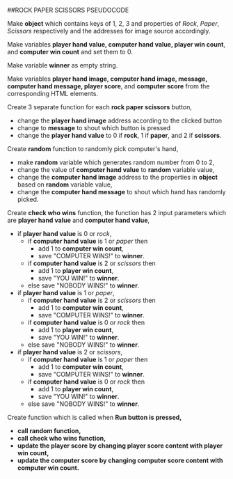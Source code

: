 ##ROCK PAPER SCISSORS PSEUDOCODE

<p>Make <b>object</b> which contains keys of 1, 2, 3 and properties of <i>Rock</i>, <i>Paper</i>, <i>Scissors</i> respectively and the addresses for image source accordingly.</p>

<p>Make variables <b>player hand value, computer hand value, player win count</b>, and <b>computer win count</b> and set them to 0.</p>

<p>Make variable <b>winner</b> as empty string.</p>

<p>Make variables <b>player hand image, computer hand image, message, computer hand message, player score</b>, and <b>computer score</b> from the corresponding HTML elements.</p>

<p>Create 3 separate function for each <b>rock paper scissors</b> button,
 <ul>
  <li>change the <b>player hand image</b> address according to the clicked button</li>
	<li>change to <b>message</b> to shout which button is pressed</li>
	<li>change the <b>player hand value</b> to 0 if <b>rock</b>, 1 if <b>paper</b>, and 2 if <b>scissors</b>.</li>
 </ul>
</p>

<p>Create <b>random</b> function to randomly pick computer's hand,
 <ul>
  <li>make <b>random</b> variable which generates random number from 0 to 2,</li>
	<li>change the value of <b>computer hand value</b> to <b>random</b> variable value,
	<li>change the <b>computer hand image</b> address to the properties in <b>object</b> based on <b>random</b> variable value,
	<li>change the <b>computer hand message</b> to shout which hand has randomly picked.
 </ul>
</p>

<p>Create <b>check who wins</b> function, the function has 2 input parameters which are <b>player hand value</b> and <b>computer hand value</b>,  
 <ul>
  <li>if <b>player hand value</b> is 0 or <i>rock</i>,
	 <ul>
	  <li>if <b>computer hand value</b> is 1 or <i>paper</i> then
		 <ul>
		  <li>add 1 to <b>computer win count</b>,</li>
 		  <li>save "COMPUTER WINS!" to <b>winner</b>.</li>
		 </ul>
		</li>
		<li>if <b>computer hand value</b> is 2 or <i>scissors</i> then
		 <ul>
		  <li>add 1 to <b>player win count</b>,</li>
		  <li>save "YOU WIN!" to <b>winner</b>.</li>
		 </ul>
		</li>
		<li>else save "NOBODY WINS!" to <b>winner</b>.</li>
	 </ul>
	</li>
	<li>if <b>player hand value</b> is 1 or <i>paper</i>,
	 <ul>
	  <li>if <b>computer hand value</b> is 2 or <i>scissors</i> then
		 <ul>
		  <li>add 1 to <b>computer win count</b>,</li>
			<li>save "COMPUTER WINS!" to <b>winner</b>.</li>
		 </ul>
		</li>
		<li>if <b>computer hand value</b> is 0 or <i>rock</i> then
		 <ul>
		  <li>add 1 to <b>player win count</b>,</li>
			<li>save "YOU WIN!" to <b>winner</b>.</li>
		 </ul>
		</li>
		<li>else save "NOBODY WINS!" to <b>winner</b>.</li>
	 </ul>
	</li>
	<li>if <b>player hand value</b> is 2 or <i>scissors</i>,
	 <ul>
	  <li>if <b>computer hand value</b> is 1 or <i>paper</i> then
		 <ul>
		  <li>add 1 to <b>computer win count</b>,</li>
			<li>save "COMPUTER WINS!" to <b>winner</b>.</li>
		 </ul>
		</li>
		<li>if <b>computer hand value</b> is 0 or <i>rock</i> then
		 <ul>
		  <li>add 1 to <b>player win count</b>,</li>
			<li>save "YOU WIN!" to <b>winner</b>.</li>
		 </ul>
		</li>
		<li>else save "NOBODY WINS!" to <b>winner</b>.</li>
	 </ul>
	</li>
 </ul>
</p>

<p>Create function which is called when <b>Run<b> button is pressed,
 <ul>
  <li>call <b>random</b> function,</li>
	<li>call <b>check who wins</b> function,</li>
	<li>update the player score by changing <b>player score</b> content with <b>player win count</b>,</li>
	<li>update the computer score by changing <b>computer score</b> content with <b>computer win count</b>.</li>
 </ul>
</p>
